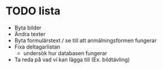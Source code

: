 # TODO lista
- Byta bilder
- Ändra texter
- Byta formulärstext / se till att anmälningsformen fungerar
- Fixa deltagarlistan
  - undersök hur databasen fungerar
- Ta reda på vad vi kan lägga till (Ex. bildtävling)
